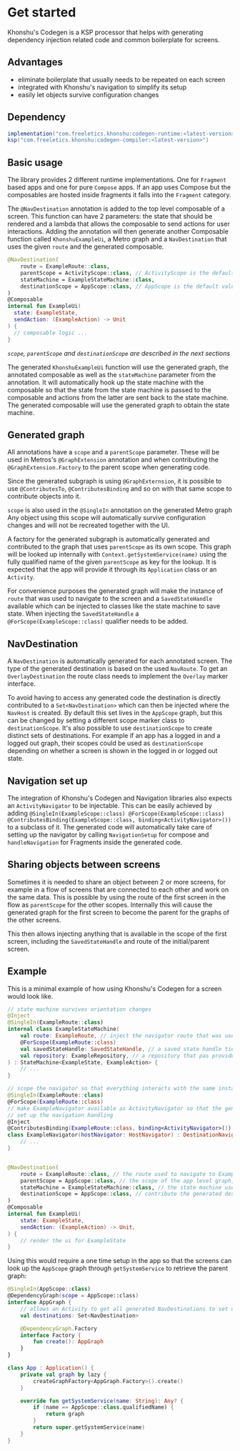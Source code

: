 # Get started

Khonshu's Codegen is a KSP processor that helps with generating dependency injection related code and
common boilerplate for screens.

## Advantages

- eliminate boilerplate that usually needs to be repeated on each screen
- integrated with Khonshu's navigation to simplify its setup
- easily let objects survive configuration changes


## Dependency

```groovy
implementation("com.freeletics.khonshu:codegen-runtime:<latest-version>")
ksp("com.freeletics.khonshu:codegen-compiler:<latest-version>")
```


## Basic usage

The library provides 2 different runtime implementations. One for `Fragment` based apps and one
for pure `Compose` apps. If an app uses Compose but the composables are hosted inside fragments
it falls into the `Fragment` category.

The `@NavDestination` annotation is added to the top level composable of a screen. This function
can have 2 parameters: the state that should be rendered and a lambda that allows
the composable to send actions for user interactions. Adding the annotation will then generate
another Composable function called `KhonshuExampleUi`, a Metro graph and a `NavDestination`
that uses the given `route` and the generated composable.

```kotlin
@NavDestination(
    route = ExampleRoute::class,
    parentScope = ActivityScope::class, // ActivityScope is the default value and can be omitted
    stateMachine = ExampleStateMachine::class,
    destinationScope = AppScope::class, // AppScope is the default value and can be omitted
)
@Composable
internal fun ExampleUi(
  state: ExampleState,
  sendAction: (ExampleAction) -> Unit
) {
  // composable logic ...
}
```
*`scope`, `parentScope` and `destinationScope` are described in the next sections*

The generated `KhonshuExampleUi` function will use the generated graph, the
annotated composable as well as the `stateMachine` parameter from the
annotation. It will automatically hook up the
state machine with the composable so that the state from the state machine
is passed to the composable and actions from the latter are sent back to the
state machine. The generated composable will use the generated graph
to obtain the state machine.


## Generated graph

All annotations have a `scope` and a `parentScope` parameter. These will be used in Metros's
`@GraphExtension` annotation and when contributing the `@GraphExtension.Factory` to the parent
scope when generating code.

Since the generated subgraph is using `@GraphExternsion`, it is possible
to use `@ContributesTo`, `@ContributesBinding` and so on with that same scope
to contribute objects into it.

`scope` is also used in the `@SingleIn` annotation on the generated Metro graph
Any object using this scope will automatically survive configuration changes and will
not be recreated together with the UI.

A factory for the generated subgraph is automatically generated and contributed to
the graph that uses `parentScope` as its own scope. This graph will be looked up internally
with `Context.getSystemService(name)` using the fully qualified name of the given `parentScope` as
key for the lookup. It is expected that the app will provide it through its `Application` class or an
`Activity`.

For convenience purposes the generated graph will make the instance of `route` that was used to
navigate to the screen and a `SavedStateHandle` available which can be injected to classes like
the state machine to save state. When injecting the `SavedStateHandle` a `@ForScope(ExampleScope::class)`
qualifier needs to be added.


## NavDestination

A `NavDestination` is automatically generated for each annotated screen. The type of the generated
destination is based on the used `NavRoute`. To get an `OverlayDestination` the route class needs
to implement the `Overlay` marker interface.

To avoid having to access any generated code the destination is directly contributed to
a `Set<NavDestination>` which can then be injected where the `NavHost` is
created. By default this set lives in the `AppScope` graph, but this can be changed
by setting a different scope marker class to `destinationScope`. It's also possible to use
`destinationScope` to create distinct sets of destinations. For example if an app has a logged in
and a logged out graph, their scopes could be used as `destinationScope` depending on whether
a screen is shown in the logged in or logged out state.


## Navigation set up

The integration of Khonshu's Codegen and Navigation libraries also expects an `ActivityNavigator`
to be injectable. This can be easily achieved by adding `@SingleIn(ExampleScope::class)
@ForScope(ExampleScope::class) @ContributesBinding(ExampleScope::class, binding<ActivityNavigator>())`
to a subclass of it. The generated code will automatically take care of setting up
the navigator by calling `NavigationSetup` for compose and `handleNavigation`
for Fragments inside the generated code.


## Sharing objects between screens

Sometimes it is needed to share an object between 2 or more screens, for example
in a flow of screens that are connected to each other and work on the same data.
This is possible by using the route of the first screen in the flow as `parentScope`
for the other scopes. Internally this will cause the generated graph for the
first screen to become the parent for the graphs of the other screens.

This then allows injecting anything that is available in the scope of the first screen,
including the `SavedStateHandle` and route of the initial/parent screen.


## Example

This is a minimal example of how using Khonshu's Codegen for a screen would look like.

```kotlin
// state machine survives orientation changes
@Inject
@SingleIn(ExampleRoute::class)
internal class ExampleStateMachine(
    val route: ExampleRoute, // inject the navigator route that was used to get to this screen
    @ForScope(ExampleRoute::class)
    val savedStateHandle: SavedStateHandle, // a saved state handle tied to this screen
    val repository: ExampleRepository, // a repository that pas provided somewhere in the app
) : StateMachine<ExampleState, ExampleAction> {
    // ...
}

// scope the navigator so that everything interacts with the same instance
@SingleIn(ExampleRoute::class)
@ForScope(ExampleRoute::class)
// make ExampleNavigator available as ActivityNavigator so that the generated code can automatically
// set up the navigation handling
@Inject
@ContributesBinding(ExampleRoute::class, binding<ActivityNavigator>())
class ExampleNavigator(hostNavigator: HostNavigator) : DestinationNavigator(hostNavigator) {
    // ...
}


@NavDestination(
    route = ExampleRoute::class, // the route used to navigate to ExampleUi
    parentScope = AppScope::class, // the scope of the app level graph, AppScope is the default value and can be omitted
    stateMachine = ExampleStateMachine::class, // the state machine used for this ui
    destinationScope = AppScope::class, // contribute the generated destination to AppScope, AppScope is the default value and can be omitted
)
@Composable
internal fun ExampleUi(
    state: ExampleState,
    sendAction: (ExampleAction) -> Unit,
) {
    // render the ui for ExampleState
}
```


Using this would require a one time setup in the app so that the screens can look up the `AppScope`
graph through `getSystemService` to retrieve the parent graph:

```kotlin
@SingleIn(AppScope::class)
@DependencyGraph(scope = AppScope::class)
interface AppGraph {
    // allows an Activity to get all generated NavDestinations to set up the NavHost
    val destinations: Set<NavDestination>

    @DependencyGraph.Factory
    interface Factory {
        fun create(): AppGraph
    }
}

class App : Application() {
    private val graph by lazy {
        createGraphFactory<AppGraph.Factory>().create()
    }

    override fun getSystemService(name: String): Any? {
        if (name == AppScope::class.qualifiedName) {
            return graph
        }
        return super.getSystemService(name)
    }
}
```
